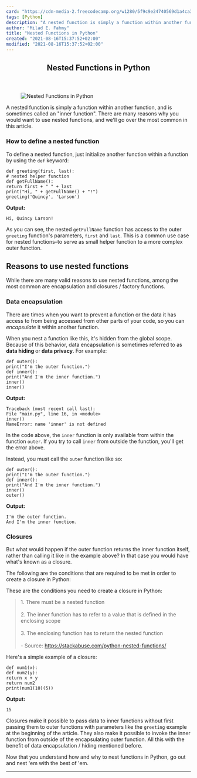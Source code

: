 ```yaml
---
card: "https://cdn-media-2.freecodecamp.org/w1280/5f9c9e24740569d1a4ca3b94.jpg"
tags: [Python]
description: "A nested function is simply a function within another functio"
author: "Milad E. Fahmy"
title: "Nested Functions in Python"
created: "2021-08-16T15:37:52+02:00"
modified: "2021-08-16T15:37:52+02:00"
---
```

<div class="site-wrapper">
<main id="site-main" class="site-main outer">
<div class="inner">
<article class="post-full post tag-python tag-toothbrush ">
<header class="post-full-header">
<h1 class="post-full-title">Nested Functions in Python</h1>
</header>
<figure class="post-full-image">
<picture>
<source media="(max-width: 700px)" sizes="1px" srcset="data:image/gif;base64,R0lGODlhAQABAIAAAAAAAP///yH5BAEAAAAALAAAAAABAAEAAAIBRAA7 1w">
<source media="(min-width: 701px)" sizes="(max-width: 800px) 400px,
(max-width: 1170px) 700px,
1400px" srcset="https://cdn-media-2.freecodecamp.org/w1280/5f9c9e24740569d1a4ca3b94.jpg 300w,
https://cdn-media-2.freecodecamp.org/w1280/5f9c9e24740569d1a4ca3b94.jpg 600w,
https://cdn-media-2.freecodecamp.org/w1280/5f9c9e24740569d1a4ca3b94.jpg 1000w,
https://cdn-media-2.freecodecamp.org/w1280/5f9c9e24740569d1a4ca3b94.jpg 2000w">
<img onerror="this.style.display='none'" src="https://cdn-media-2.freecodecamp.org/w1280/5f9c9e24740569d1a4ca3b94.jpg" alt="Nested Functions in Python">
</picture>
</figure>
<section class="post-full-content">
<div class="post-content medium-migrated-article">
<p>A nested function is simply a function within another function, and is sometimes called an "inner function". There are many reasons why you would want to use nested functions, and we'll go over the most common in this article.</p><h3 id="how-to-define-a-nested-function">How to define a nested function</h3><p>To define a nested function, just initialize another function within a function by using the <code>def</code> keyword:</p><pre><code class="language-py">def greeting(first, last):
# nested helper function
def getFullName():
return first + " " + last
print("Hi, " + getFullName() + "!")
greeting('Quincy', 'Larson')</code></pre><p><strong>Output:</strong></p><pre><code class="language-sh">Hi, Quincy Larson!</code></pre><p>As you can see, the nested <code>getFullName</code> function has access to the outer <code>greeting</code> function's parameters, <code>first</code> and <code>last</code>. This is a common use case for nested functions–to serve as small helper function to a more complex outer function.</p><h2 id="reasons-to-use-nested-functions">Reasons to use nested functions</h2><p>While there are many valid reasons to use nested functions, among the most common are encapsulation and closures / factory functions.</p><h3 id="data-encapsulation">Data encapsulation</h3><p>There are times when you want to prevent a function or the data it has access to from being accessed from other parts of your code, so you can <em>encapsulate</em> it within another function. </p><p>When you nest a function like this, it's hidden from the global scope. Because of this behavior, data encapsulation is sometimes referred to as <strong>data hiding </strong>or<strong> data privacy</strong>. For example:</p><pre><code class="language-py">def outer():
print("I'm the outer function.")
def inner():
print("And I'm the inner function.")
inner()
inner()</code></pre><p><strong>Output:</strong></p><pre><code class="language-sh">Traceback (most recent call last):
File "main.py", line 16, in &lt;module&gt;
inner()
NameError: name 'inner' is not defined</code></pre><p>In the code above, the <code>inner</code> function is only available from within the function <code>outer</code>. If you try to call <code>inner</code> from outside the function, you'll get the error above.</p><p>Instead, you must call the <code>outer</code> function like so:</p><pre><code class="language-py">def outer():
print("I'm the outer function.")
def inner():
print("And I'm the inner function.")
inner()
outer()</code></pre><p><strong>Output:</strong></p><pre><code class="language-sh">I'm the outer function.
And I'm the inner function.</code></pre><h3 id="closures">Closures</h3><p>But what would happen if the outer function returns the inner function itself, rather than calling it like in the example above? In that case you would have what's known as a closure.</p><p>The following are the conditions that are required to be met in order to create a closure in Python:</p><p>These are the conditions you need to create a closure in Python:</p><blockquote>1. There must be a nested function<br><br>2. The inner function has to refer to a value that is defined in the enclosing scope<br><br>3. The enclosing function has to return the nested function<br><br>- Source: <a href="https://stackabuse.com/python-nested-functions/">https://stackabuse.com/python-nested-functions/</a></blockquote><p>Here's a simple example of a closure:</p><pre><code class="language-py">def num1(x):
def num2(y):
return x + y
return num2
print(num1(10)(5))</code></pre><p><strong>Output:</strong></p><pre><code class="language-sh">15</code></pre><p>Closures make it possible to pass data to inner functions without first passing them to outer functions with parameters like the <code>greeting</code> example at the beginning of the article. They also make it possible to invoke the inner function from outside of the encapsulating outer function. All this with the benefit of data encapsulation / hiding mentioned before.</p><p>Now that you understand how and why to nest functions in Python, go out and nest 'em with the best of 'em.</p>
</div>
<hr>
</section>
</article>
</div>
</main>
</div>
<!-- Google Tag Manager (noscript) -->
<!-- End Google Tag Manager (noscript) -->
